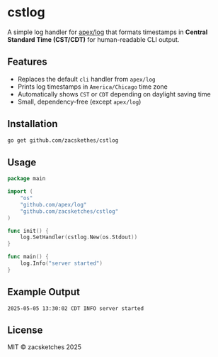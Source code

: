 # cstlog

A simple log handler for [apex/log](https://github.com/apex/log) that formats timestamps in **Central Standard Time (CST/CDT)** for human-readable CLI output.

## Features

- Replaces the default `cli` handler from `apex/log`
- Prints log timestamps in `America/Chicago` time zone
- Automatically shows `CST` or `CDT` depending on daylight saving time
- Small, dependency-free (except `apex/log`)

## Installation

```bash
go get github.com/zacskethes/cstlog
```

## Usage
```go
package main

import (
    "os"
    "github.com/apex/log"
    "github.com/zacsketches/cstlog"
)

func init() {
    log.SetHandler(cstlog.New(os.Stdout))
}

func main() {
    log.Info("server started")
}
```

## Example Output

`2025-05-05 13:30:02 CDT INFO server started`

## License

MIT © zacsketches 2025
